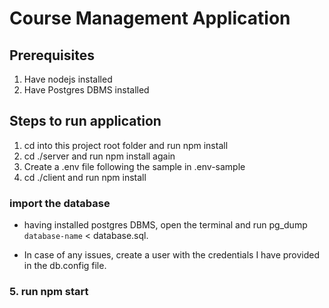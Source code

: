 # Course Management Application

## Prerequisites

1. Have nodejs installed
2. Have Postgres DBMS installed

## Steps to run application

1. cd into this project root folder and run npm install
2. cd ./server and run npm install again
3. Create a .env file following the sample in .env-sample
4. cd ./client and run npm install

### import the database

- having installed postgres DBMS, open the terminal and run pg_dump `database-name` < database.sql.

- In case of any issues, create a user with the credentials I have provided in the db.config file.

### 5. run npm start
